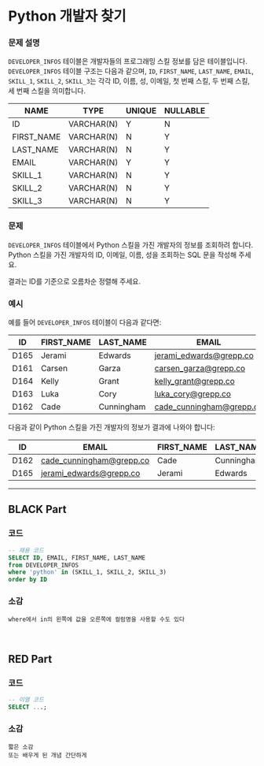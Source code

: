 # Python 개발자 찾기

### 문제 설명

`DEVELOPER_INFOS` 테이블은 개발자들의 프로그래밍 스킬 정보를 담은 테이블입니다. `DEVELOPER_INFOS` 테이블 구조는 다음과 같으며, `ID`, `FIRST_NAME`, `LAST_NAME`, `EMAIL`, `SKILL_1`, `SKILL_2`, `SKILL_3`는 각각 ID, 이름, 성, 이메일, 첫 번째 스킬, 두 번째 스킬, 세 번째 스킬을 의미합니다.

| NAME        | TYPE       | UNIQUE | NULLABLE |
|-------------|------------|--------|----------|
| ID          | VARCHAR(N) | Y      | N        |
| FIRST_NAME  | VARCHAR(N) | N      | Y        |
| LAST_NAME   | VARCHAR(N) | N      | Y        |
| EMAIL       | VARCHAR(N) | Y      | Y        |
| SKILL_1     | VARCHAR(N) | N      | Y        |
| SKILL_2     | VARCHAR(N) | N      | Y        |
| SKILL_3     | VARCHAR(N) | N      | Y        |

### 문제

`DEVELOPER_INFOS` 테이블에서 Python 스킬을 가진 개발자의 정보를 조회하려 합니다. Python 스킬을 가진 개발자의 ID, 이메일, 이름, 성을 조회하는 SQL 문을 작성해 주세요.

결과는 ID를 기준으로 오름차순 정렬해 주세요.

### 예시

예를 들어 `DEVELOPER_INFOS` 테이블이 다음과 같다면:

| ID   | FIRST_NAME | LAST_NAME   | EMAIL                     | SKILL_1 | SKILL_2      | SKILL_3  |
|------|------------|-------------|---------------------------|---------|--------------|----------|
| D165 | Jerami     | Edwards     | jerami_edwards@grepp.co    | Java    | JavaScript   | Python   |
| D161 | Carsen     | Garza       | carsen_garza@grepp.co      | React   |              |          |
| D164 | Kelly      | Grant       | kelly_grant@grepp.co       | C#      |              |          |
| D163 | Luka       | Cory        | luka_cory@grepp.co         | Node.js |              |          |
| D162 | Cade       | Cunningham  | cade_cunningham@grepp.co   | Vue     | C++          | Python   |

다음과 같이 Python 스킬을 가진 개발자의 정보가 결과에 나와야 합니다:

| ID   | EMAIL                        | FIRST_NAME | LAST_NAME  |
|------|------------------------------|------------|------------|
| D162 | cade_cunningham@grepp.co      | Cade       | Cunningham |
| D165 | jerami_edwards@grepp.co       | Jerami     | Edwards    |




---

## BLACK Part

### 코드
```sql
-- 재용 코드
SELECT ID, EMAIL, FIRST_NAME, LAST_NAME
from DEVELOPER_INFOS
where 'python' in (SKILL_1, SKILL_2, SKILL_3)
order by ID
```
### 소감
```plaintext
where에서 in의 왼쪽에 값을 오른쪽에 컬럼명을 사용할 수도 있다
```

<br/>


## RED Part

### 코드
```sql
-- 이열 코드
SELECT ...;
```
### 소감
```plaintext
짧은 소감
또는 배우게 된 개념 간단하게
```